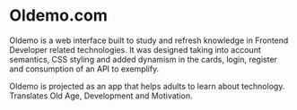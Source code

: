 # Oldemo.com

Oldemo is a web interface built to study and refresh knowledge in Frontend Developer related technologies. It was designed taking into account semantics, CSS styling and added dynamism in the cards, login, register and consumption of an API to exemplify. 

Oldemo is projected as an app that helps adults to learn about technology. Translates Old Age, Development and Motivation. 

